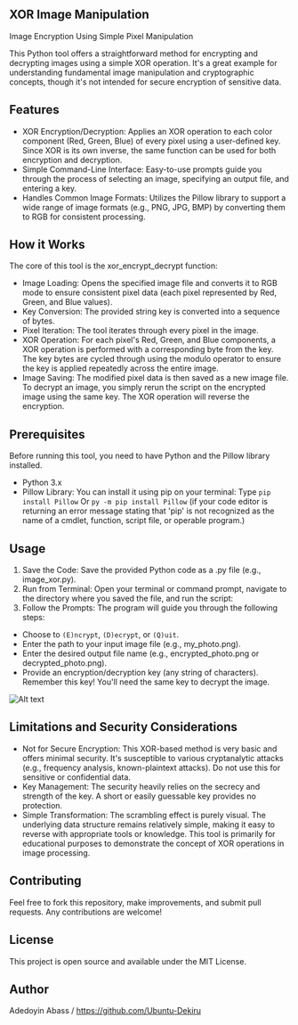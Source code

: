 ## XOR Image Manipulation
Image Encryption Using Simple Pixel Manipulation

This Python tool offers a straightforward method for encrypting and decrypting images using a simple XOR operation. It's a great example for understanding fundamental image manipulation and cryptographic concepts, though it's not intended for secure encryption of sensitive data.

## Features
* XOR Encryption/Decryption: Applies an XOR operation to each color component (Red, Green, Blue) of every pixel using a user-defined key. Since XOR is its own inverse, the same function can be used for both encryption and decryption.
* Simple Command-Line Interface: Easy-to-use prompts guide you through the process of selecting an image, specifying an output file, and entering a key.
* Handles Common Image Formats: Utilizes the Pillow library to support a wide range of image formats (e.g., PNG, JPG, BMP) by converting them to RGB for consistent processing.

## How it Works
The core of this tool is the xor_encrypt_decrypt function:

* Image Loading: Opens the specified image file and converts it to RGB mode to ensure consistent pixel data (each pixel represented by Red, Green, and Blue values).
* Key Conversion: The provided string key is converted into a sequence of bytes.
* Pixel Iteration: The tool iterates through every pixel in the image.
* XOR Operation: For each pixel's Red, Green, and Blue components, a XOR operation is performed with a corresponding byte from the key. The key bytes are cycled through using the modulo operator to ensure the key is applied repeatedly across the entire image.
* Image Saving: The modified pixel data is then saved as a new image file.
To decrypt an image, you simply rerun the script on the encrypted image using the same key. The XOR operation will reverse the encryption.

## Prerequisites
Before running this tool, you need to have Python and the Pillow library installed.
* Python 3.x
* Pillow Library: You can install it using pip on your terminal: 
Type `pip install Pillow`
Or `py -m pip install Pillow` (if your code editor is returning an error message stating that 'pip' is not recognized as the name of a cmdlet, function, script file, or operable program.)

## Usage
1. Save the Code: Save the provided Python code as a .py file (e.g., image_xor.py).
2. Run from Terminal: Open your terminal or command prompt, navigate to the directory where you saved the file, and run the script:
3. Follow the Prompts: The program will guide you through the following steps:

  * Choose to `(E)ncrypt`, `(D)ecrypt`, or `(Q)uit`.
  * Enter the path to your input image file (e.g., my_photo.png).
  * Enter the desired output file name (e.g., encrypted_photo.png or decrypted_photo.png).
  * Provide an encryption/decryption key (any string of characters). Remember this key! You'll need the same key to decrypt the image.
 
 ![Alt text](https://github.com/Ubuntu-Dekiru/PRODIGY_CS_02/blob/main/screenshots/Screenshot%202025-06-12%20033427.png)

## Limitations and Security Considerations
* Not for Secure Encryption: This XOR-based method is very basic and offers minimal security. It's susceptible to various cryptanalytic attacks (e.g., frequency analysis, known-plaintext attacks). Do not use this for sensitive or confidential data.
* Key Management: The security heavily relies on the secrecy and strength of the key. A short or easily guessable key provides no protection.
* Simple Transformation: The scrambling effect is purely visual. The underlying data structure remains relatively simple, making it easy to reverse with appropriate tools or knowledge.
This tool is primarily for educational purposes to demonstrate the concept of XOR operations in image processing.

## Contributing
Feel free to fork this repository, make improvements, and submit pull requests. Any contributions are welcome!

## License
This project is open source and available under the MIT License.

## Author
Adedoyin Abass / https://github.com/Ubuntu-Dekiru
